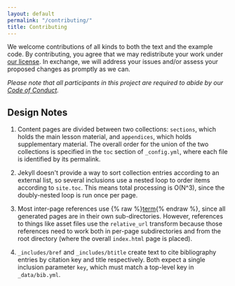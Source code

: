 ```yaml
---
layout: default
permalink: "/contributing/"
title: Contributing
---
```

We welcome contributions of all kinds to both the text and the example
code.  By contributing, you agree that we may redistribute your work
under [our license](../license/).  In exchange, we will address your
issues and/or assess your proposed changes as promptly as we can.

*Please note that all participants in this project
are required to abide by our [Code of Conduct](../conduct/).*

## Design Notes

1. Content pages are divided between two collections: `sections`,
   which holds the main lesson material, and `appendices`, which holds
   supplementary material. The overall order for the union of the two
   collections is specified in the `toc` section of `_config.yml`,
   where each file is identified by its permalink.

2. Jekyll doesn't provide a way to sort collection entries according
   to an external list, so several inclusions use a nested loop to
   order items according to `site.toc`.  This means total processing
   is O(N^3), since the doubly-nested loop is run once per page.

3. Most inter-page references use {% raw %}[term](../permalink/){% endraw %},
   since all generated pages are in their own sub-directories.  However,
   references to things like asset files use the `relative_url` transform
   because those references need to work both in per-page subdirectories and
   from the root directory (where the overall `index.html` page is placed).

4. `_includes/bref` and `_includes/btitle` create text to cite
    bibliography entries by citation key and title respectively.  Both
    expect a single inclusion parameter `key`, which must match a
    top-level key in `_data/bib.yml`.
